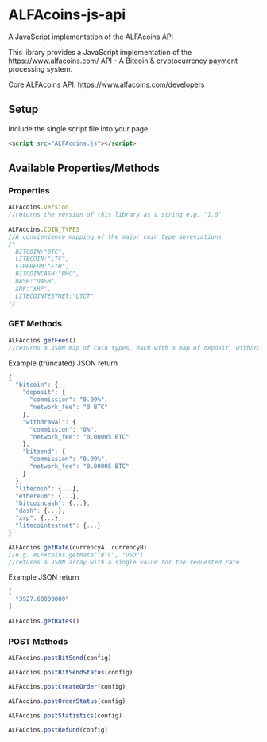 # ALFAcoins-js-api
A JavaScript implementation of the ALFAcoins API

This library provides a JavaScript implementation of the https://www.alfacoins.com/ API - A Bitcoin & cryptocurrency payment processing system.

Core ALFAcoins API: https://www.alfacoins.com/developers


## Setup

Include the single script file into your page:

```html
<script src="ALFAcoins.js"></script>
```

## Available Properties/Methods

### Properties

```javascript
ALFAcoins.version
//returns the version of this library as a string e.g. "1.0"
    
ALFAcoins.COIN_TYPES
//A convienience mapping of the major coin type abreviations
/*
  BITCOIN:"BTC",
  LITECOIN:"LTC",
  ETHEREUM:"ETH",
  BITCOINCASH:"BHC",
  DASH:"DASH",
  XRP:"XRP",
  LITECOINTESTNET:"LTCT"
*/
```

### GET Methods

```javascript
ALFAcoins.getFees()
//returns a JSON map of coin types, each with a map of deposit, withdrawal, and bitsend comissions/fees:
```

Example (truncated) JSON return

```javascript
{
  "bitcoin": {
    "deposit": {
      "commission": "0.99%",
      "network_fee": "0 BTC"
    },
    "withdrawal": {
      "commission": "0%",
      "network_fee": "0.00005 BTC"
    },
    "bitsend": {
      "commission": "0.99%",
      "network_fee": "0.00005 BTC"
    }
  },
  "litecoin": {...},
  "ethereum": {...},
  "bitcoincash": {...},
  "dash": {...},
  "xrp": {...},
  "litecointestnet": {...}
}
```

```javascript
ALFAcoins.getRate(currencyA, currencyB)
//e.g. ALFAcoins.getRate("BTC", "USD")
//returns a JSON array with a single value for the requested rate
```

Example JSON return

```javascript
[
  "3927.60000000"
]
```

```javascript
ALFAcoins.getRates()
```

### POST Methods

```javascript
ALFAcoins.postBitSend(config)

ALFAcoins.postBitSendStatus(config)

ALFAcoins.postCreateOrder(config)

ALFAcoins.postOrderStatus(config)

ALFAcoins.postStatistics(config)

ALFACoins.postRefund(config)
```

